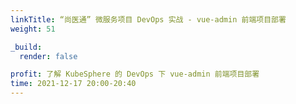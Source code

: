 ```yaml
---
linkTitle: “尚医通” 微服务项目 DevOps 实战 - vue-admin 前端项目部署
weight: 51

_build:
  render: false

profit: 了解 KubeSphere 的 DevOps 下 vue-admin 前端项目部署
time: 2021-12-17 20:00-20:40
---
```

